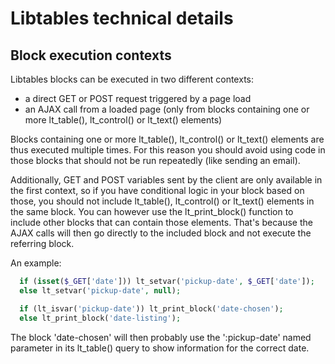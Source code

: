 # Libtables technical details

## Block execution contexts

Libtables blocks can be executed in two different contexts:

 - a direct GET or POST request triggered by a page load
 - an AJAX call from a loaded page (only from blocks containing one or more
   lt_table(), lt_control() or lt_text() elements)

Blocks containing one or more lt_table(), lt_control() or lt_text() elements are
thus executed multiple times. For this reason you should avoid using code in
those blocks that should not be run repeatedly (like sending an email).

Additionally, GET and POST variables sent by the client are only available in
the first context, so if you have conditional logic in your block based on
those, you should not include lt_table(), lt_control() or lt_text() elements in
the same block. You can however use the lt_print_block() function to include
other blocks that can contain those elements. That's because the AJAX calls will
then go directly to the included block and not execute the referring block.

An example:
```php
  if (isset($_GET['date'])) lt_setvar('pickup-date', $_GET['date']);
  else lt_setvar('pickup-date', null);

  if (lt_isvar('pickup-date')) lt_print_block('date-chosen');
  else lt_print_block('date-listing');
```

The block 'date-chosen' will then probably use the ':pickup-date' named parameter
in its lt_table() query to show information for the correct date.
